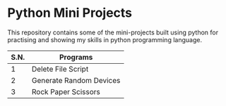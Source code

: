 # Python Mini Projects

This repository contains some of the mini-projects built using python for practising and showing my skills in python programming language.

| S.N. | Programs                |
| ---- | ----------------------- |
| 1    | Delete File Script      |
| 2    | Generate Random Devices |
| 3    | Rock Paper Scissors     |
